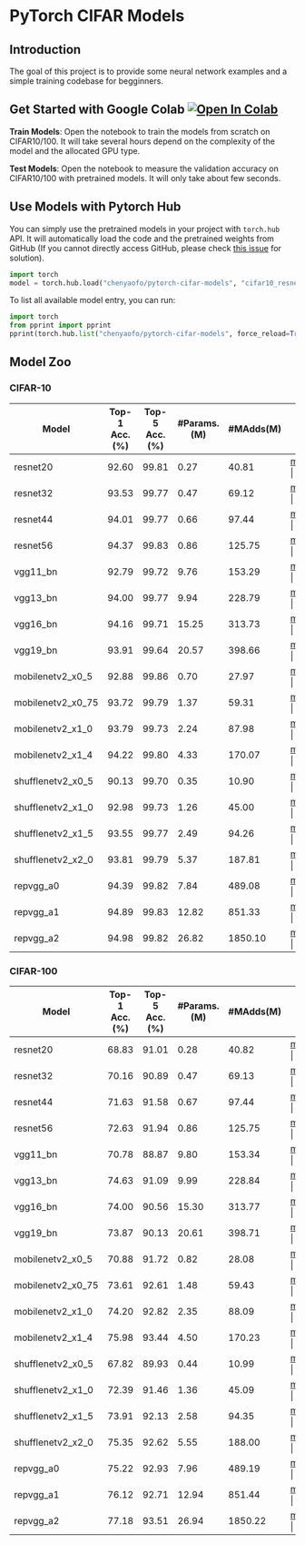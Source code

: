 # PyTorch CIFAR Models

## Introduction

The goal of this project is to provide some neural network examples and a simple training codebase for begginners.

## Get Started with Google Colab <a href="https://colab.research.google.com/github/chenyaofo/pytorch-cifar-models/blob/master/colab/start_on_colab.ipynb" target="_parent"><img src="https://colab.research.google.com/assets/colab-badge.svg" alt="Open In Colab"/></a>

**Train Models**: Open the notebook to train the models from scratch on CIFAR10/100.
It will take several hours depend on the complexity of the model and the allocated GPU type.

**Test Models**: Open the notebook to measure the validation accuracy on CIFAR10/100 with pretrained models.
It will only take about few seconds.

## Use Models with Pytorch Hub

You can simply use the pretrained models in your project with `torch.hub` API.
It will automatically load the code and the pretrained weights from GitHub
(If you cannot directly access GitHub, please check [this issue](https://github.com/chenyaofo/pytorch-cifar-models/issues/14) for solution).

```python
import torch
model = torch.hub.load("chenyaofo/pytorch-cifar-models", "cifar10_resnet20", pretrained=True)
```

To list all available model entry, you can run:

```python
import torch
from pprint import pprint
pprint(torch.hub.list("chenyaofo/pytorch-cifar-models", force_reload=True))
```


## Model Zoo

### CIFAR-10

|  Model   |  Top-1 Acc.(%) | Top-5 Acc.(%) | #Params.(M) | #MAdds(M) |                    |
|----------|----------------|---------------|-------------|-----------|--------------------|
| resnet20 | 92.60 | 99.81 | 0.27 | 40.81 | [model](https://github.com/chenyaofo/pytorch-cifar-models/releases/download/resnet/cifar10_resnet20-4118986f.pt) \| [log](https://cdn.jsdelivr.net/gh/chenyaofo/pytorch-cifar-models@logs/logs/cifar10/resnet20/default.log)
| resnet32 | 93.53 | 99.77 | 0.47 | 69.12 | [model](https://github.com/chenyaofo/pytorch-cifar-models/releases/download/resnet/cifar10_resnet32-ef93fc4d.pt) \| [log](https://cdn.jsdelivr.net/gh/chenyaofo/pytorch-cifar-models@logs/logs/cifar10/resnet32/default.log)
| resnet44 | 94.01 | 99.77 | 0.66 | 97.44 | [model](https://github.com/chenyaofo/pytorch-cifar-models/releases/download/resnet/cifar10_resnet44-2a3cabcb.pt) \| [log](https://cdn.jsdelivr.net/gh/chenyaofo/pytorch-cifar-models@logs/logs/cifar10/resnet44/default.log)
| resnet56 | 94.37 | 99.83 | 0.86 | 125.75 | [model](https://github.com/chenyaofo/pytorch-cifar-models/releases/download/resnet/cifar10_resnet56-187c023a.pt) \| [log](https://cdn.jsdelivr.net/gh/chenyaofo/pytorch-cifar-models@logs/logs/cifar10/resnet56/default.log)
| vgg11_bn | 92.79 | 99.72 | 9.76 | 153.29 | [model](https://github.com/chenyaofo/pytorch-cifar-models/releases/download/vgg/cifar10_vgg11_bn-eaeebf42.pt) \| [log](https://cdn.jsdelivr.net/gh/chenyaofo/pytorch-cifar-models@logs/logs/cifar10/vgg11_bn/default.log)
| vgg13_bn | 94.00 | 99.77 | 9.94 | 228.79 | [model](https://github.com/chenyaofo/pytorch-cifar-models/releases/download/vgg/cifar10_vgg13_bn-c01e4a43.pt) \| [log](https://cdn.jsdelivr.net/gh/chenyaofo/pytorch-cifar-models@logs/logs/cifar10/vgg13_bn/default.log)
| vgg16_bn | 94.16 | 99.71 | 15.25 | 313.73 | [model](https://github.com/chenyaofo/pytorch-cifar-models/releases/download/vgg/cifar10_vgg16_bn-6ee7ea24.pt) \| [log](https://cdn.jsdelivr.net/gh/chenyaofo/pytorch-cifar-models@logs/logs/cifar10/vgg16_bn/default.log)
| vgg19_bn | 93.91 | 99.64 | 20.57 | 398.66 | [model](https://github.com/chenyaofo/pytorch-cifar-models/releases/download/vgg/cifar10_vgg19_bn-57191229.pt) \| [log](https://cdn.jsdelivr.net/gh/chenyaofo/pytorch-cifar-models@logs/logs/cifar10/vgg19_bn/default.log)
| mobilenetv2_x0_5 | 92.88 | 99.86 | 0.70 | 27.97 | [model](https://github.com/chenyaofo/pytorch-cifar-models/releases/download/mobilenetv2/cifar10_mobilenetv2_x0_5-ca14ced9.pt) \| [log](https://cdn.jsdelivr.net/gh/chenyaofo/pytorch-cifar-models@logs/logs/cifar10/mobilenetv2_x0_5/default.log)
| mobilenetv2_x0_75 | 93.72 | 99.79 | 1.37 | 59.31 | [model](https://github.com/chenyaofo/pytorch-cifar-models/releases/download/mobilenetv2/cifar10_mobilenetv2_x0_75-a53c314e.pt) \| [log](https://cdn.jsdelivr.net/gh/chenyaofo/pytorch-cifar-models@logs/logs/cifar10/mobilenetv2_x0_75/default.log)
| mobilenetv2_x1_0 | 93.79 | 99.73 | 2.24 | 87.98 | [model](https://github.com/chenyaofo/pytorch-cifar-models/releases/download/mobilenetv2/cifar10_mobilenetv2_x1_0-fe6a5b48.pt) \| [log](https://cdn.jsdelivr.net/gh/chenyaofo/pytorch-cifar-models@logs/logs/cifar10/mobilenetv2_x1_0/default.log)
| mobilenetv2_x1_4 | 94.22 | 99.80 | 4.33 | 170.07 | [model](https://github.com/chenyaofo/pytorch-cifar-models/releases/download/mobilenetv2/cifar10_mobilenetv2_x1_4-3bbbd6e2.pt) \| [log](https://cdn.jsdelivr.net/gh/chenyaofo/pytorch-cifar-models@logs/logs/cifar10/mobilenetv2_x1_4/default.log)
| shufflenetv2_x0_5 | 90.13 | 99.70 | 0.35 | 10.90 | [model](https://github.com/chenyaofo/pytorch-cifar-models/releases/download/shufflenetv2/cifar10_shufflenetv2_x0_5-1308b4e9.pt) \| [log](https://cdn.jsdelivr.net/gh/chenyaofo/pytorch-cifar-models@logs/logs/cifar10/shufflenetv2_x0_5/default.log)
| shufflenetv2_x1_0 | 92.98 | 99.73 | 1.26 | 45.00 | [model](https://github.com/chenyaofo/pytorch-cifar-models/releases/download/shufflenetv2/cifar10_shufflenetv2_x1_0-98807be3.pt) \| [log](https://cdn.jsdelivr.net/gh/chenyaofo/pytorch-cifar-models@logs/logs/cifar10/shufflenetv2_x1_0/default.log)
| shufflenetv2_x1_5 | 93.55 | 99.77 | 2.49 | 94.26 | [model](https://github.com/chenyaofo/pytorch-cifar-models/releases/download/shufflenetv2/cifar10_shufflenetv2_x1_5-296694dd.pt) \| [log](https://cdn.jsdelivr.net/gh/chenyaofo/pytorch-cifar-models@logs/logs/cifar10/shufflenetv2_x1_5/default.log)
| shufflenetv2_x2_0 | 93.81 | 99.79 | 5.37 | 187.81 | [model](https://github.com/chenyaofo/pytorch-cifar-models/releases/download/shufflenetv2/cifar10_shufflenetv2_x2_0-ec31611c.pt) \| [log](https://cdn.jsdelivr.net/gh/chenyaofo/pytorch-cifar-models@logs/logs/cifar10/shufflenetv2_x2_0/default.log)
| repvgg_a0 | 94.39 | 99.82 | 7.84 | 489.08 | [model](https://github.com/chenyaofo/pytorch-cifar-models/releases/download/repvgg/cifar10_repvgg_a0-ef08a50e.pt) \| [log](https://cdn.jsdelivr.net/gh/chenyaofo/pytorch-cifar-models@logs/logs/cifar10/repvgg_a0/default.log)
| repvgg_a1 | 94.89 | 99.83 | 12.82 | 851.33 | [model](https://github.com/chenyaofo/pytorch-cifar-models/releases/download/repvgg/cifar10_repvgg_a1-38d2431b.pt) \| [log](https://cdn.jsdelivr.net/gh/chenyaofo/pytorch-cifar-models@logs/logs/cifar10/repvgg_a1/default.log)
| repvgg_a2 | 94.98 | 99.82 | 26.82 | 1850.10 | [model](https://github.com/chenyaofo/pytorch-cifar-models/releases/download/repvgg/cifar10_repvgg_a2-09488915.pt) \| [log](https://cdn.jsdelivr.net/gh/chenyaofo/pytorch-cifar-models@logs/logs/cifar10/repvgg_a2/default.log)

### CIFAR-100

|  Model   |  Top-1 Acc.(%) | Top-5 Acc.(%) | #Params.(M) | #MAdds(M) |                    |
|----------|----------------|---------------|-------------|-----------|--------------------|
| resnet20 | 68.83 | 91.01 | 0.28 | 40.82 | [model](https://github.com/chenyaofo/pytorch-cifar-models/releases/download/resnet/cifar100_resnet20-23dac2f1.pt) \| [log](https://cdn.jsdelivr.net/gh/chenyaofo/pytorch-cifar-models@logs/logs/cifar100/resnet20/default.log)
| resnet32 | 70.16 | 90.89 | 0.47 | 69.13 | [model](https://github.com/chenyaofo/pytorch-cifar-models/releases/download/resnet/cifar100_resnet32-84213ce6.pt) \| [log](https://cdn.jsdelivr.net/gh/chenyaofo/pytorch-cifar-models@logs/logs/cifar100/resnet32/default.log)
| resnet44 | 71.63 | 91.58 | 0.67 | 97.44 | [model](https://github.com/chenyaofo/pytorch-cifar-models/releases/download/resnet/cifar100_resnet44-ffe32858.pt) \| [log](https://cdn.jsdelivr.net/gh/chenyaofo/pytorch-cifar-models@logs/logs/cifar100/resnet44/default.log)
| resnet56 | 72.63 | 91.94 | 0.86 | 125.75 | [model](https://github.com/chenyaofo/pytorch-cifar-models/releases/download/resnet/cifar100_resnet56-f2eff4c8.pt) \| [log](https://cdn.jsdelivr.net/gh/chenyaofo/pytorch-cifar-models@logs/logs/cifar100/resnet56/default.log)
| vgg11_bn | 70.78 | 88.87 | 9.80 | 153.34 | [model](https://github.com/chenyaofo/pytorch-cifar-models/releases/download/vgg/cifar100_vgg11_bn-57d0759e.pt) \| [log](https://cdn.jsdelivr.net/gh/chenyaofo/pytorch-cifar-models@logs/logs/cifar100/vgg11_bn/default.log)
| vgg13_bn | 74.63 | 91.09 | 9.99 | 228.84 | [model](https://github.com/chenyaofo/pytorch-cifar-models/releases/download/vgg/cifar100_vgg13_bn-5ebe5778.pt) \| [log](https://cdn.jsdelivr.net/gh/chenyaofo/pytorch-cifar-models@logs/logs/cifar100/vgg13_bn/default.log)
| vgg16_bn | 74.00 | 90.56 | 15.30 | 313.77 | [model](https://github.com/chenyaofo/pytorch-cifar-models/releases/download/vgg/cifar100_vgg16_bn-7d8c4031.pt) \| [log](https://cdn.jsdelivr.net/gh/chenyaofo/pytorch-cifar-models@logs/logs/cifar100/vgg16_bn/default.log)
| vgg19_bn | 73.87 | 90.13 | 20.61 | 398.71 | [model](https://github.com/chenyaofo/pytorch-cifar-models/releases/download/vgg/cifar100_vgg19_bn-b98f7bd7.pt) \| [log](https://cdn.jsdelivr.net/gh/chenyaofo/pytorch-cifar-models@logs/logs/cifar100/vgg19_bn/default.log)
| mobilenetv2_x0_5 | 70.88 | 91.72 | 0.82 | 28.08 | [model](https://github.com/chenyaofo/pytorch-cifar-models/releases/download/mobilenetv2/cifar100_mobilenetv2_x0_5-9f915757.pt) \| [log](https://cdn.jsdelivr.net/gh/chenyaofo/pytorch-cifar-models@logs/logs/cifar100/mobilenetv2_x0_5/default.log)
| mobilenetv2_x0_75 | 73.61 | 92.61 | 1.48 | 59.43 | [model](https://github.com/chenyaofo/pytorch-cifar-models/releases/download/mobilenetv2/cifar100_mobilenetv2_x0_75-d7891e60.pt) \| [log](https://cdn.jsdelivr.net/gh/chenyaofo/pytorch-cifar-models@logs/logs/cifar100/mobilenetv2_x0_75/default.log)
| mobilenetv2_x1_0 | 74.20 | 92.82 | 2.35 | 88.09 | [model](https://github.com/chenyaofo/pytorch-cifar-models/releases/download/mobilenetv2/cifar100_mobilenetv2_x1_0-1311f9ff.pt) \| [log](https://cdn.jsdelivr.net/gh/chenyaofo/pytorch-cifar-models@logs/logs/cifar100/mobilenetv2_x1_0/default.log)
| mobilenetv2_x1_4 | 75.98 | 93.44 | 4.50 | 170.23 | [model](https://github.com/chenyaofo/pytorch-cifar-models/releases/download/mobilenetv2/cifar100_mobilenetv2_x1_4-8a269f5e.pt) \| [log](https://cdn.jsdelivr.net/gh/chenyaofo/pytorch-cifar-models@logs/logs/cifar100/mobilenetv2_x1_4/default.log)
| shufflenetv2_x0_5 | 67.82 | 89.93 | 0.44 | 10.99 | [model](https://github.com/chenyaofo/pytorch-cifar-models/releases/download/shufflenetv2/cifar100_shufflenetv2_x0_5-1977720f.pt) \| [log](https://cdn.jsdelivr.net/gh/chenyaofo/pytorch-cifar-models@logs/logs/cifar100/shufflenetv2_x0_5/default.log)
| shufflenetv2_x1_0 | 72.39 | 91.46 | 1.36 | 45.09 | [model](https://github.com/chenyaofo/pytorch-cifar-models/releases/download/shufflenetv2/cifar100_shufflenetv2_x1_0-9ae22beb.pt) \| [log](https://cdn.jsdelivr.net/gh/chenyaofo/pytorch-cifar-models@logs/logs/cifar100/shufflenetv2_x1_0/default.log)
| shufflenetv2_x1_5 | 73.91 | 92.13 | 2.58 | 94.35 | [model](https://github.com/chenyaofo/pytorch-cifar-models/releases/download/shufflenetv2/cifar100_shufflenetv2_x1_5-e2c85ad8.pt) \| [log](https://cdn.jsdelivr.net/gh/chenyaofo/pytorch-cifar-models@logs/logs/cifar100/shufflenetv2_x1_5/default.log)
| shufflenetv2_x2_0 | 75.35 | 92.62 | 5.55 | 188.00 | [model](https://github.com/chenyaofo/pytorch-cifar-models/releases/download/shufflenetv2/cifar100_shufflenetv2_x2_0-e7e584cd.pt) \| [log](https://cdn.jsdelivr.net/gh/chenyaofo/pytorch-cifar-models@logs/logs/cifar100/shufflenetv2_x2_0/default.log)
| repvgg_a0 | 75.22 | 92.93 | 7.96 | 489.19 | [model](https://github.com/chenyaofo/pytorch-cifar-models/releases/download/repvgg/cifar100_repvgg_a0-2df1edd0.pt) \| [log](https://cdn.jsdelivr.net/gh/chenyaofo/pytorch-cifar-models@logs/logs/cifar100/repvgg_a0/default.log)
| repvgg_a1 | 76.12 | 92.71 | 12.94 | 851.44 | [model](https://github.com/chenyaofo/pytorch-cifar-models/releases/download/repvgg/cifar100_repvgg_a1-c06b21a7.pt) \| [log](https://cdn.jsdelivr.net/gh/chenyaofo/pytorch-cifar-models@logs/logs/cifar100/repvgg_a1/default.log)
| repvgg_a2 | 77.18 | 93.51 | 26.94 | 1850.22 | [model](https://github.com/chenyaofo/pytorch-cifar-models/releases/download/repvgg/cifar100_repvgg_a2-8e71b1f8.pt) \| [log](https://cdn.jsdelivr.net/gh/chenyaofo/pytorch-cifar-models@logs/logs/cifar100/repvgg_a2/default.log)

